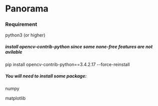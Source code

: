 # Panorama

### Requirement
  python3 (or higher)

##### *install opencv-contrib-python since some none-free features are not avilable*

  pip install opencv-contrib-python==3.4.2.17 --force-reinstall

##### You will need to install some package:
  numpy
  
  matplotlib

